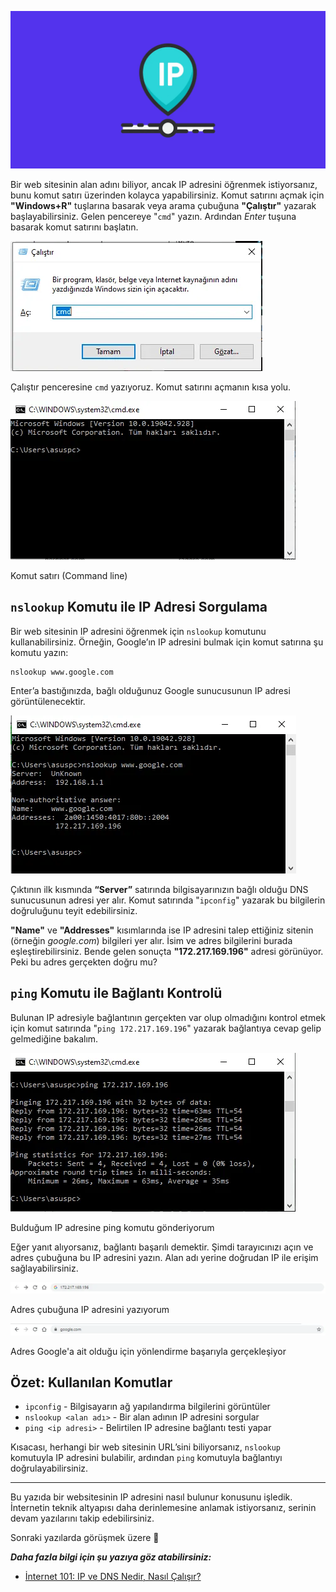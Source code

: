 ![internet](/img/ip.png)

Bir web sitesinin alan adını biliyor, ancak IP adresini öğrenmek istiyorsanız, bunu komut satırı üzerinden kolayca yapabilirsiniz. Komut satırını açmak için **"Windows+R"** tuşlarına basarak veya arama çubuğuna **"Çalıştır"** yazarak başlayabilirsiniz. Gelen pencereye "`cmd`" yazın. Ardından _Enter_ tuşuna basarak komut satırını başlatın.

![internet](/img/how-to-find-ip/1.png)

Çalıştır penceresine `cmd` yazıyoruz. Komut satırını açmanın kısa yolu.

![internet](/img/how-to-find-ip/2.png)

Komut satırı (Command line)

## `nslookup` Komutu ile IP Adresi Sorgulama

Bir web sitesinin IP adresini öğrenmek için `nslookup` komutunu kullanabilirsiniz. Örneğin, Google’ın IP adresini bulmak için komut satırına şu komutu yazın:

```
nslookup www.google.com
```

Enter’a bastığınızda, bağlı olduğunuz Google sunucusunun IP adresi görüntülenecektir.

![internet](/img/how-to-find-ip/3.png)

Çıktının ilk kısmında **“Server”** satırında bilgisayarınızın bağlı olduğu DNS sunucusunun adresi yer alır. Komut satırında "`ipconfig`" yazarak bu bilgilerin doğruluğunu teyit edebilirsiniz.

**"Name"** ve **"Addresses"** kısımlarında ise IP adresini talep ettiğiniz sitenin (örneğin _google.com_) bilgileri yer alır. İsim ve adres bilgilerini burada eşleştirebilirsiniz. Bende gelen sonuçta **"172.217.169.196"** adresi görünüyor. Peki bu adres gerçekten doğru mu?

## `ping` Komutu ile Bağlantı Kontrolü

Bulunan IP adresiyle bağlantının gerçekten var olup olmadığını kontrol etmek için komut satırında "`ping 172.217.169.196`" yazarak bağlantıya cevap gelip gelmediğine bakalım.

![internet](/img/how-to-find-ip/4.png)

Bulduğum IP adresine ping komutu gönderiyorum

Eğer yanıt alıyorsanız, bağlantı başarılı demektir. Şimdi tarayıcınızı açın ve adres çubuğuna bu IP adresini yazın. Alan adı yerine doğrudan IP ile erişim sağlayabilirsiniz.

![internet](/img/how-to-find-ip/5.png)

Adres çubuğuna IP adresini yazıyorum

![internet](/img/how-to-find-ip/6.png)

Adres Google'a ait olduğu için yönlendirme başarıyla gerçekleşiyor

## Özet: Kullanılan Komutlar

- `ipconfig` - Bilgisayarın ağ yapılandırma bilgilerini görüntüler
- `nslookup <alan adı>` - Bir alan adının IP adresini sorgular
- `ping <ip adresi>` - Belirtilen IP adresine bağlantı testi yapar

Kısacası, herhangi bir web sitesinin URL’sini biliyorsanız, `nslookup` komutuyla IP adresini bulabilir, ardından `ping` komutuyla bağlantıyı doğrulayabilirsiniz.

---

Bu yazıda bir websitesinin IP adresini nasıl bulunur konusunu işledik. İnternetin teknik altyapısı daha derinlemesine anlamak istiyorsanız, serinin devam yazılarını takip edebilirsiniz.

Sonraki yazılarda görüşmek üzere 👋

**_Daha fazla bilgi için şu yazıya göz atabilirsiniz:_**

- [İnternet 101: IP ve DNS Nedir, Nasıl Çalışır?](https://aysedemirel.github.io/#/article/ip-dns)
